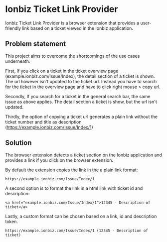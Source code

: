 # Ionbiz Ticket Link Provider

Ionbiz Ticket Link Provider is a browser extension that provides a user-friendly link based on a ticket viewed in the Ionbiz application.

## Problem statement

This project aims to overcome the shortcomings of the use cases underneath.

First, If you click on a ticket in the ticket overview page (example.ionbiz.com/Issue/Index), the detail section of a ticket is shown.
The url however isn't updated to the ticket url.
Instead you have to search for the ticket in the overview page and have to click right mouse > copy url.

Secondly, If you search for a ticket in the general search bar, the same issue as above applies. The detail section a ticket is show, but the url isn't updated.

Thirdly, the option of copying a ticket url generates a plain link without the ticket number and title as description (https://example.ionbiz.com/Issue/Index/1)

## Solution

The browser extension detects a ticket section on the Ionbiz application and provides a link if you click on the browser extension.

By default the extension copies the link in the a plain link format:

```
https://example.ionbiz.com/Issue/Index/1
```

A second option is to format the link in a html link with ticket id and description: 

```
<a href="example.ionbiz.com/Issue/Index/1">12345 - Description of ticket</a>
```

Lastly, a custom format can be chosen based on a link, id and description token.

```
https://example.ionbiz.com/Issue/Index/1 (12345 - Description of ticket)
```
